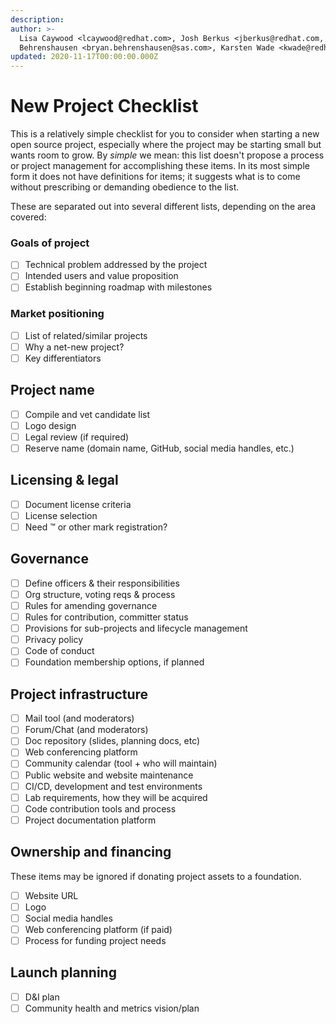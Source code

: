 ```yaml
---
description: 
author: >-
  Lisa Caywood <lcaywood@redhat.com>, Josh Berkus <jberkus@redhat.com, Bryan
  Behrenshausen <bryan.behrenshausen@sas.com>, Karsten Wade <kwade@redhat.com>
updated: 2020-11-17T00:00:00.000Z
---
```


# New Project Checklist

This is a relatively simple checklist for you to consider when starting a new open source project, especially where the project may be starting small but wants room to grow. By _simple_ we mean: this list doesn't propose a process or project management for accomplishing these items. In its most simple form it does not have definitions for items; it suggests what is to come without prescribing or demanding obedience to the list.

These are separated out into several different lists, depending on the area covered:

### Goals of project

* [ ] Technical problem addressed by the project
* [ ] Intended users and value proposition
* [ ] Establish beginning roadmap with milestones

### Market positioning

* [ ] List of related/similar projects
* [ ] Why a net-new project?
* [ ] Key differentiators

## Project name

* [ ] Compile and vet candidate list
* [ ] Logo design
* [ ] Legal review (if required)
* [ ] Reserve name (domain name, GitHub, social media handles, etc.)

## Licensing & legal

* [ ] Document license criteria
* [ ] License selection
* [ ] Need ™ or other mark registration?

## Governance

* [ ] Define officers & their responsibilities
* [ ] Org structure, voting reqs & process
* [ ] Rules for amending governance
* [ ] Rules for contribution, committer status
* [ ] Provisions for sub-projects and lifecycle management
* [ ] Privacy policy
* [ ] Code of conduct
* [ ] Foundation membership options, if planned

## Project infrastructure

* [ ] Mail tool (and moderators)
* [ ] Forum/Chat (and moderators)
* [ ] Doc repository (slides, planning docs, etc)
* [ ] Web conferencing platform
* [ ] Community calendar (tool + who will maintain)
* [ ] Public website and website maintenance
* [ ] CI/CD, development and test environments
* [ ] Lab requirements, how they will be acquired
* [ ] Code contribution tools and process
* [ ] Project documentation platform

## Ownership and financing

These items may be ignored if donating project assets to a foundation.

* [ ] Website URL
* [ ] Logo
* [ ] Social media handles
* [ ] Web conferencing platform (if paid)
* [ ] Process for funding project needs

## Launch planning

* [ ] D\&I plan
* [ ] Community health and metrics vision/plan

